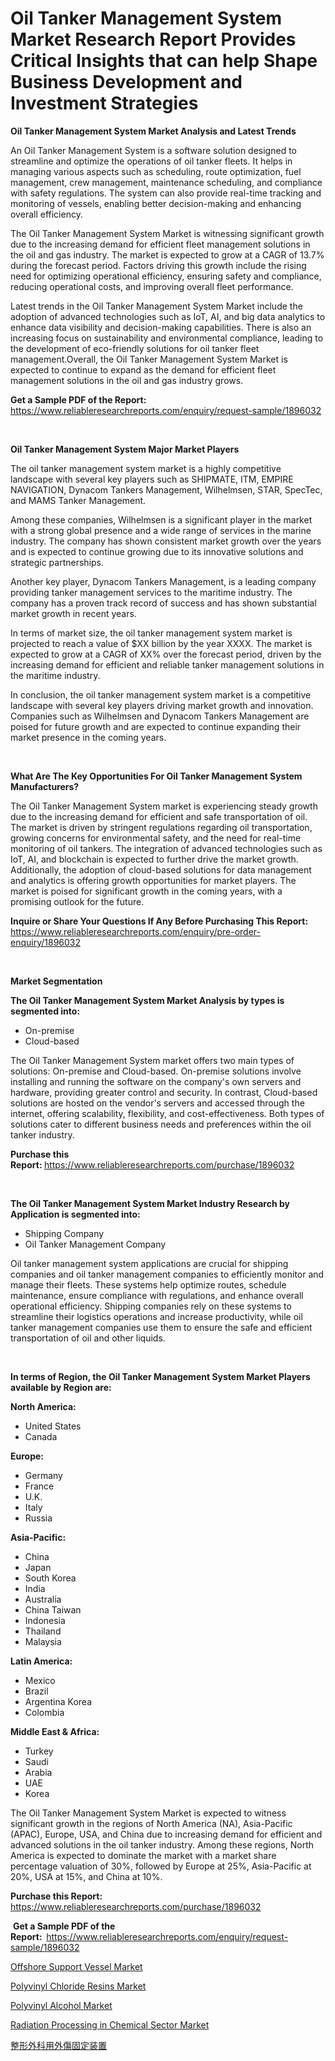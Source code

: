 <p><h1>Oil Tanker Management System Market Research Report Provides Critical Insights that can help Shape Business Development and Investment Strategies</h1></p><p><strong>Oil Tanker Management System Market Analysis and Latest Trends</strong></p>
<p><p>An Oil Tanker Management System is a software solution designed to streamline and optimize the operations of oil tanker fleets. It helps in managing various aspects such as scheduling, route optimization, fuel management, crew management, maintenance scheduling, and compliance with safety regulations. The system can also provide real-time tracking and monitoring of vessels, enabling better decision-making and enhancing overall efficiency.</p><p>The Oil Tanker Management System Market is witnessing significant growth due to the increasing demand for efficient fleet management solutions in the oil and gas industry. The market is expected to grow at a CAGR of 13.7% during the forecast period. Factors driving this growth include the rising need for optimizing operational efficiency, ensuring safety and compliance, reducing operational costs, and improving overall fleet performance.</p><p>Latest trends in the Oil Tanker Management System Market include the adoption of advanced technologies such as IoT, AI, and big data analytics to enhance data visibility and decision-making capabilities. There is also an increasing focus on sustainability and environmental compliance, leading to the development of eco-friendly solutions for oil tanker fleet management.Overall, the Oil Tanker Management System Market is expected to continue to expand as the demand for efficient fleet management solutions in the oil and gas industry grows.</p></p>
<p><strong>Get a Sample PDF of the Report:&nbsp;</strong> <a href="https://www.reliableresearchreports.com/enquiry/request-sample/1896032">https://www.reliableresearchreports.com/enquiry/request-sample/1896032</a></p>
<p>&nbsp;</p>
<p><strong>Oil Tanker Management System Major Market Players</strong></p>
<p><p>The oil tanker management system market is a highly competitive landscape with several key players such as SHIPMATE, ITM, EMPIRE NAVIGATION, Dynacom Tankers Management, Wilhelmsen, STAR, SpecTec, and MAMS Tanker Management. </p><p>Among these companies, Wilhelmsen is a significant player in the market with a strong global presence and a wide range of services in the marine industry. The company has shown consistent market growth over the years and is expected to continue growing due to its innovative solutions and strategic partnerships. </p><p>Another key player, Dynacom Tankers Management, is a leading company providing tanker management services to the maritime industry. The company has a proven track record of success and has shown substantial market growth in recent years. </p><p>In terms of market size, the oil tanker management system market is projected to reach a value of $XX billion by the year XXXX. The market is expected to grow at a CAGR of XX% over the forecast period, driven by the increasing demand for efficient and reliable tanker management solutions in the maritime industry. </p><p>In conclusion, the oil tanker management system market is a competitive landscape with several key players driving market growth and innovation. Companies such as Wilhelmsen and Dynacom Tankers Management are poised for future growth and are expected to continue expanding their market presence in the coming years.</p></p>
<p>&nbsp;</p>
<p><strong>What Are The Key Opportunities For Oil Tanker Management System Manufacturers?</strong></p>
<p><p>The Oil Tanker Management System market is experiencing steady growth due to the increasing demand for efficient and safe transportation of oil. The market is driven by stringent regulations regarding oil transportation, growing concerns for environmental safety, and the need for real-time monitoring of oil tankers. The integration of advanced technologies such as IoT, AI, and blockchain is expected to further drive the market growth. Additionally, the adoption of cloud-based solutions for data management and analytics is offering growth opportunities for market players. The market is poised for significant growth in the coming years, with a promising outlook for the future.</p></p>
<p><strong>Inquire or Share Your Questions If Any Before Purchasing This Report:</strong> <a href="https://www.reliableresearchreports.com/enquiry/pre-order-enquiry/1896032">https://www.reliableresearchreports.com/enquiry/pre-order-enquiry/1896032</a></p>
<p>&nbsp;</p>
<p><strong>Market Segmentation</strong></p>
<p><strong>The Oil Tanker Management System Market Analysis by types is segmented into:</strong></p>
<p><ul><li>On-premise</li><li>Cloud-based</li></ul></p>
<p><p>The Oil Tanker Management System market offers two main types of solutions: On-premise and Cloud-based. On-premise solutions involve installing and running the software on the company's own servers and hardware, providing greater control and security. In contrast, Cloud-based solutions are hosted on the vendor's servers and accessed through the internet, offering scalability, flexibility, and cost-effectiveness. Both types of solutions cater to different business needs and preferences within the oil tanker industry.</p></p>
<p><strong>Purchase this Report:&nbsp;</strong><a href="https://www.reliableresearchreports.com/purchase/1896032">https://www.reliableresearchreports.com/purchase/1896032</a></p>
<p>&nbsp;</p>
<p><strong>The Oil Tanker Management System Market Industry Research by Application is segmented into:</strong></p>
<p><ul><li>Shipping Company</li><li>Oil Tanker Management Company</li></ul></p>
<p><p>Oil tanker management system applications are crucial for shipping companies and oil tanker management companies to efficiently monitor and manage their fleets. These systems help optimize routes, schedule maintenance, ensure compliance with regulations, and enhance overall operational efficiency. Shipping companies rely on these systems to streamline their logistics operations and increase productivity, while oil tanker management companies use them to ensure the safe and efficient transportation of oil and other liquids.</p></p>
<p>&nbsp;</p>
<p><strong>In terms of Region, the Oil Tanker Management System Market Players available by Region are:</strong></p>
<p>
    <p> <strong> North America: </strong>
        <ul>
            <li>United States</li>
            <li>Canada</li>
        </ul>
        </p> 
    <p> <strong> Europe: </strong>
        <ul>
            <li>Germany</li>
            <li>France</li>
            <li>U.K.</li>
            <li>Italy</li>
            <li>Russia</li>
        </ul>
        </p> 
    <p> <strong> Asia-Pacific: </strong>
        <ul>
            <li>China</li>
            <li>Japan</li>
            <li>South Korea</li>
            <li>India</li>
            <li>Australia</li>
            <li>China Taiwan</li>
            <li>Indonesia</li>
            <li>Thailand</li>
            <li>Malaysia</li>
        </ul>
        </p> 
    <p> <strong> Latin America: </strong>
        <ul>
            <li>Mexico</li>
            <li>Brazil</li>
            <li>Argentina Korea</li>
            <li>Colombia</li>
        </ul>
        </p> 
    <p> <strong> Middle East & Africa: </strong>
        <ul>
            <li>Turkey</li>
            <li>Saudi</li>
            <li>Arabia</li>
            <li>UAE</li>
            <li>Korea</li>
        </ul>
    </p>
    </p>
<p><p>The Oil Tanker Management System Market is expected to witness significant growth in the regions of North America (NA), Asia-Pacific (APAC), Europe, USA, and China due to increasing demand for efficient and advanced solutions in the oil tanker industry. Among these regions, North America is expected to dominate the market with a market share percentage valuation of 30%, followed by Europe at 25%, Asia-Pacific at 20%, USA at 15%, and China at 10%.</p></p>
<p><strong>Purchase this Report: </strong><a href="https://www.reliableresearchreports.com/purchase/1896032">https://www.reliableresearchreports.com/purchase/1896032</a></p>
<p>&nbsp;<strong>Get a Sample PDF of the Report:&nbsp;&nbsp;</strong><a href="https://www.reliableresearchreports.com/enquiry/request-sample/1896032">https://www.reliableresearchreports.com/enquiry/request-sample/1896032</a></p>
<p><strong></strong></p>
<p><p><a href="https://automatic-knee-4c7.notion.site/Offshore-Support-Vessel-Market-Research-Report-Provides-Critical-Insights-that-can-help-Shape-Busine-67800770d1674713b1fc543c1ec1109e">Offshore Support Vessel Market</a></p><p><a href="https://view.publitas.com/reportprime-1/global-polyvinyl-chloride-resins-market-by-types-applications-and-major-players-with-regional-growth-rate-analysis-and-development-situation-from-2024-to-2031/">Polyvinyl Chloride Resins Market</a></p><p><a href="https://view.publitas.com/reportprime-1/polyvinyl-alcohol-market-research-report-provides-thorough-industry-overview-which-offers-an-in-depth-analysis-of-product-trends-and-new-market-divisions/">Polyvinyl Alcohol Market</a></p><p><a href="https://github.com/danielneavesallisons03mba/Market-Research-Report-List-1/blob/main/radiation-processing-in-chemical-sector-market.md">Radiation Processing in Chemical Sector Market</a></p><p><a href="https://medium.com/@haskellrowe2023/%E6%95%B4%E5%BD%A2%E5%A4%96%E7%A7%91%E5%A4%96%E5%82%B7%E5%9B%BA%E5%AE%9A%E8%A3%85%E7%BD%AE%E5%B8%82%E5%A0%B4%E3%81%AF%E5%B8%82%E5%A0%B4%E3%82%B7%E3%82%A7%E3%82%A2-%E5%B8%82%E5%A0%B4%E3%83%88%E3%83%AC%E3%83%B3%E3%83%89-%E5%B8%82%E5%A0%B4%E6%88%90%E9%95%B7%E3%81%AB%E9%96%A2%E3%81%99%E3%82%8B%E6%83%85%E5%A0%B1%E3%82%92%E6%8F%90%E4%BE%9B%E3%81%97%E3%81%BE%E3%81%99-bbd7a83877ae">整形外科用外傷固定装置</a></p></p>